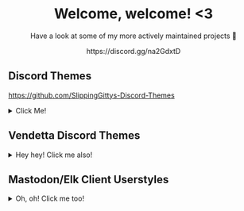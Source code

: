 <h1 align="center"> Welcome, welcome! <3</h1>
<p align="center">Have a look at some of my more actively maintained projects 👋</p>
<p align="center">https://discord.gg/na2GdxtD</p>

## Discord Themes
https://github.com/SlippingGittys-Discord-Themes

<details>
<summary>Click Me!</summary>

### Discord Espresso
A soft and colorful Discord theme with liberal inspiration from Material Design
<details>
<summary>Screenshot</summary>
<img width="1439" alt="Screenshot 2023-02-04 at 6 01 19 PM" src="https://user-images.githubusercontent.com/76500838/221325728-f1fd1419-11d4-4cdb-b4ac-e61709dea5f0.png">
</details>

### surCord
A Discord Theme inspired by macOS & Human Interface Guidelines.
<details>
<summary>Screenshot</summary>
<img width="1439" alt="Screenshot 2023-02-04 at 6 01 19 PM" src="https://raw.githubusercontent.com/SlippingGittys-Discord-Themes/surCord/main/assets/Untitledpreview.png">
</details>
  
### SlideToUnlock
A Discord theme inspired by iOS 6
<details>
<summary>Screenshot</summary>
<img width="1439" alt="Screenshot 2023-02-04 at 6 01 19 PM" src="https://raw.githubusercontent.com/SlippingGitty/SlideToUnlock/main/screenshots/aCCIaKvdkM.png">
</details>
  
### WinClassic
It sucks less.
<details>
<summary>Screenshot</summary>
<img width="1439" alt="Screenshot 2023-02-04 at 6 01 19 PM" src="https://files.catbox.moe/qcjfyz.png">
</details>
  
### Cozy202K
Discord Theme based on LeoRicharte's concept art
<details>
<summary>Screenshot</summary>
<img width="1439" alt="Screenshot 2023-02-04 at 6 01 19 PM" src="https://camo.githubusercontent.com/4deebf5bfca928b114056e7a98ae2536d307d024a71e513d1d511da2f1099279/68747470733a2f2f692e696d6775722e636f6d2f4d495465396f552e706e67">
  
</details>
</details>
  

## Vendetta Discord Themes

<details>
<summary>Hey hey! Click me also!</summary>
  
### Cozy202K
A color scheme based on [LeoRicharte's concept art.](https://support.discord.com/hc/user_images/tjTxmvyJTRtuwQnIHuGnYQ.png)
<details>
<summary>Screenshots</summary>
  
![Image2](https://user-images.githubusercontent.com/76500838/226142498-30d8f0dc-86be-4038-a2b9-145bf2c29ac7.png)

![Image1](https://user-images.githubusercontent.com/76500838/226142497-81e9c96a-6fa3-4d51-9b23-fc5986b8578c.png)
</details>
  
### Evening
You ever looked outside around supper time and thought, "dang, i kinda wish discord looked like that...". Well look outside no more c: 
<details>
<summary>Screenshots</summary>
  
 ![1](https://user-images.githubusercontent.com/76500838/226432282-b5c0e134-b1fa-46a2-b1de-8c6c5ee44ae7.png)

 ![1 2](https://user-images.githubusercontent.com/76500838/226432314-d71f559d-250a-474e-937a-8891a2046e8e.png)


</details>
  
  
</details>
  
## Mastodon/Elk Client Userstyles
<details>
<summary>Oh, oh! Click me too!</summary>

### macOS Elk
Elk.zone, but like the macOS Twitter App
<details>
<summary>Screenshot</summary>
<img width="1439" alt="Screenshot 2023-02-04 at 6 01 19 PM" src="https://user-images.githubusercontent.com/76500838/223629857-21a1ea80-0d08-4dac-bf20-bb14747a8217.png">
</details>

### Espresso Elk
A colorful userstyle which aims to make Elk.zone pretty!
<details>
<summary>Screenshot</summary>
<img width="1439" alt="Screenshot 2023-02-04 at 6 01 19 PM" src="https://user-images.githubusercontent.com/76500838/216854114-2f56a17d-b5ee-43f1-b36e-6c928a4bd467.png">
</details>

### Espresso Mastodon
A colorful userstyle which aims to make Mastodon pretty!
<details>
<summary>Screenshot</summary>
<img width="1439" alt="Screenshot 2023-02-04 at 6 01 19 PM" src="https://user-images.githubusercontent.com/76500838/210600274-e0d519bf-3e5a-4964-a16c-73319abbbdea.png">
</details>
</details>


